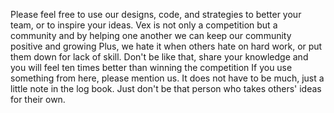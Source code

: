 Please feel free to use our designs, code, and strategies to better your team, or to inspire your ideas. 
Vex is not only a competition but a community and by helping one another we can keep our community positive and growing 
Plus, we hate it when others hate on hard work, or put them down for lack of skill. Don't be like that, share your knowledge and you will feel ten times better than winning the competition
If you use something from here, please mention us. It does not have to be much, just a little note in the log book. Just don't be that person who takes others' ideas for their own. 
